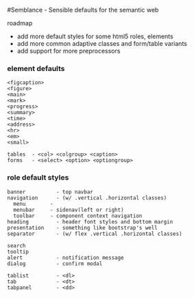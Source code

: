 

#Semblance - Sensible defaults for the semantic web



roadmap
  - add more default styles for some html5 roles, elements
  - add more common adaptive classes and form/table variants
  - add support for more preprocessors


### element defaults
```
<figcaption>
<figure>
<main>
<mark>
<progress>
<summary>
<time>
<address>
<hr>
<em>
<small>

tables  - <col> <colgroup> <caption>
forms   - <select> <option> <optiongroup>
```
### role default styles
```
banner          - top navbar
navigation      - (w/ .vertical .horizontal classes)
  menu        -
  menubar     - sidenav(left or right)
  toolbar     - component context navigation
heading         - header font styles and bottom margin
presentation    - something like bootstrap's well
separator       - (w/ flex .vertical .horizontal classes)

search
tooltip
alert           - notification message
dialog          - confirm modal

tablist         - <dl>
tab             - <dt>
tabpanel        - <dd>
```
